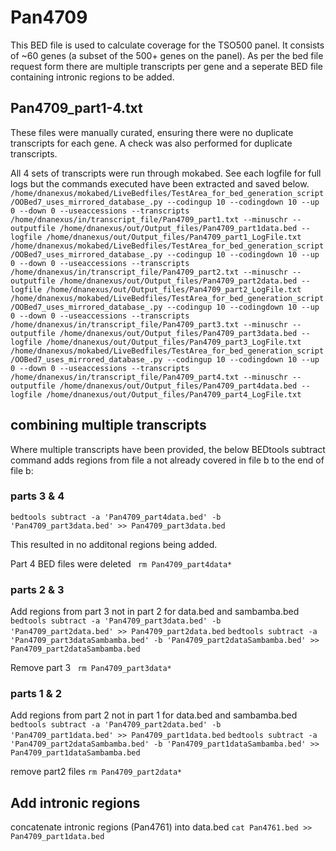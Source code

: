 # Pan4709
This BED file is used to calculate coverage for the TSO500 panel.
It consists of ~60 genes (a subset of the 500+ genes on the panel).
As per the bed file request form there are multiple transcripts per gene and a seperate BED file containing intronic regions to be added.

## Pan4709_part1-4.txt
These files were manually curated, ensuring there were no duplicate transcripts for each gene. A check was also performed for duplicate transcripts.

All 4 sets of transcripts were run through mokabed. See each logfile for full logs but the commands executed have been extracted and saved below.
`/home/dnanexus/mokabed/LiveBedfiles/TestArea_for_bed_generation_script/OOBed7_uses_mirrored_database_.py --codingup 10 --codingdown 10 --up 0 --down 0 --useaccessions --transcripts /home/dnanexus/in/transcript_file/Pan4709_part1.txt --minuschr --outputfile /home/dnanexus/out/Output_files/Pan4709_part1data.bed --logfile /home/dnanexus/out/Output_files/Pan4709_part1_LogFile.txt `
`/home/dnanexus/mokabed/LiveBedfiles/TestArea_for_bed_generation_script/OOBed7_uses_mirrored_database_.py --codingup 10 --codingdown 10 --up 0 --down 0 --useaccessions --transcripts /home/dnanexus/in/transcript_file/Pan4709_part2.txt --minuschr --outputfile /home/dnanexus/out/Output_files/Pan4709_part2data.bed --logfile /home/dnanexus/out/Output_files/Pan4709_part2_LogFile.txt `
`/home/dnanexus/mokabed/LiveBedfiles/TestArea_for_bed_generation_script/OOBed7_uses_mirrored_database_.py --codingup 10 --codingdown 10 --up 0 --down 0 --useaccessions --transcripts /home/dnanexus/in/transcript_file/Pan4709_part3.txt --minuschr --outputfile /home/dnanexus/out/Output_files/Pan4709_part3data.bed --logfile /home/dnanexus/out/Output_files/Pan4709_part3_LogFile.txt `
`/home/dnanexus/mokabed/LiveBedfiles/TestArea_for_bed_generation_script/OOBed7_uses_mirrored_database_.py --codingup 10 --codingdown 10 --up 0 --down 0 --useaccessions --transcripts /home/dnanexus/in/transcript_file/Pan4709_part4.txt --minuschr --outputfile /home/dnanexus/out/Output_files/Pan4709_part4data.bed --logfile /home/dnanexus/out/Output_files/Pan4709_part4_LogFile.txt `

## combining multiple transcripts
Where multiple transcripts have been provided, the below BEDtools subtract command adds regions from file a not already covered in file b to the end of file b:

### parts 3 & 4
`bedtools subtract -a 'Pan4709_part4data.bed' -b 'Pan4709_part3data.bed' >> Pan4709_part3data.bed`

This resulted in no additonal regions being added.

Part 4 BED files were deleted
` rm Pan4709_part4data*`

### parts 2 & 3
Add regions from part 3 not in part 2 for data.bed and sambamba.bed
`bedtools subtract -a 'Pan4709_part3data.bed' -b 'Pan4709_part2data.bed' >> Pan4709_part2data.bed`
`bedtools subtract -a 'Pan4709_part3dataSambamba.bed' -b 'Pan4709_part2dataSambamba.bed' >> Pan4709_part2dataSambamba.bed`

Remove part 3
` rm Pan4709_part3data*`

### parts 1 & 2
Add regions from part 2 not in part 1 for data.bed and sambamba.bed
`bedtools subtract -a 'Pan4709_part2data.bed' -b 'Pan4709_part1data.bed' >> Pan4709_part1data.bed`
`bedtools subtract -a 'Pan4709_part2dataSambamba.bed' -b 'Pan4709_part1dataSambamba.bed' >> Pan4709_part1dataSambamba.bed`

remove part2 files
`rm Pan4709_part2data*`

## Add intronic regions
concatenate intronic regions (Pan4761) into data.bed
`cat Pan4761.bed >> Pan4709_part1data.bed `